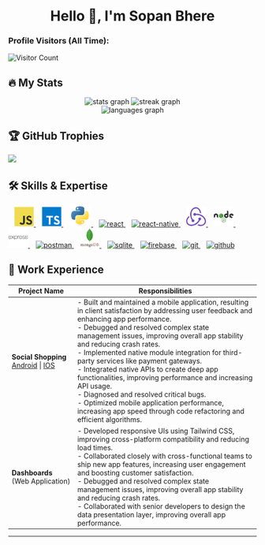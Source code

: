 <h1 align="center">Hello 👋, I'm Sopan Bhere</h1>

<!-- [![Typing SVG](https://readme-typing-svg.herokuapp.com?font=Courier&color=%23FFA500&vCenter=true&padding=5&lines=A+Passionate+Software+Developer;Tech+Enthusiast;Problem+Solver)](https://git.io/typing-svg)
-->
<h3> Profile Visitors (All Time): </h3>

![Visitor Count](https://profile-counter.glitch.me/thesopan21/count.svg)

<h2 align="left"> 🔥 My Stats </h2>
<div align="center">
  <img src="https://github-readme-stats.vercel.app/api/?username=thesopan21&hide_title=false&hide_rank=false&show_icons=true&include_all_commits=true&count_private=true&theme=dark&locale=en&hide_border=false" height="160" alt="stats graph"  />
      <img src="https://nirzak-streak-stats.vercel.app/?user=thesopan21&theme=dark&hide_border=false" height="160" alt="streak graph"  />
</div>

<div align="center">
  <img src="https://github-readme-stats.vercel.app/api/top-langs?username=thesopan21&locale=en&hide_title=false&layout=compact&card_width=400&langs_count=5&theme=dark&hide_border=false" height="160" alt="languages graph"  />
</div>

<h2 align="left">🏆 GitHub Trophies</h2>

![](https://github-profile-trophy.vercel.app/?username=thesopan21&theme=dark&no-frame=true&no-bg=false&margin-w=4)


<h2 align="left">🛠️ Skills & Expertise</h2>
    <span>&nbsp;&nbsp;</span>
    <a href="https://developer.mozilla.org/en-US/docs/Web/JavaScript"> 
      <img src="https://raw.githubusercontent.com/devicons/devicon/master/icons/javascript/javascript-original.svg" alt="javascript" width="40" height="40"/> 
    </a> 
    <span>&nbsp;&nbsp;</span>
    <a href="https://www.typescriptlang.org/" target="_blank" rel="noreferrer"> 
      <img src="https://raw.githubusercontent.com/devicons/devicon/master/icons/typescript/typescript-original.svg" alt="typescript" width="40" height="40"/> 
    </a>
    <span>&nbsp;&nbsp;</span>
    <a href="https://www.python.org"> 
      <img src="https://raw.githubusercontent.com/devicons/devicon/master/icons/python/python-original.svg" alt="python" width="45" height="45"/> 
    </a> 
    <span>&nbsp;&nbsp;</span>
    <a href="https://reactjs.org/" target="_blank" rel="noreferrer"> 
      <img src="https://www.cdnlogo.com/logos/r/85/react.svg" alt="react" width="40" height="40"/> 
    </a> 
    <span>&nbsp;&nbsp;</span>
    <a href="https://reactnative.dev/" target="_blank" rel="noreferrer"> 
      <img src="https://www.cdnlogo.com/logos/r/18/react-native.svg" alt="react-native" width="45" height="45"/> 
    </a>
    <span>&nbsp;&nbsp;</span>
    <a href="https://redux.js.org" target="_blank" rel="noreferrer"> 
      <img src="https://raw.githubusercontent.com/devicons/devicon/master/icons/redux/redux-original.svg" alt="redux" width="40" height="40"/> 
    </a>
    <span>&nbsp;&nbsp;</span>
    <a href="https://nodejs.org" target="_blank" rel="noreferrer"> 
      <img src="https://raw.githubusercontent.com/devicons/devicon/master/icons/nodejs/nodejs-original-wordmark.svg" alt="nodejs" width="40" height="40"/> 
    </a> 
    <span>&nbsp;&nbsp;</span>
    <a href="https://expressjs.com" target="_blank" rel="noreferrer"> 
      <img src="https://raw.githubusercontent.com/devicons/devicon/master/icons/express/express-original-wordmark.svg" alt="express" width="40" height="40"/> 
    </a> 
    <span>&nbsp;&nbsp;</span>
    <a href="https://postman.com" target="_blank" rel="noreferrer"> 
      <img src="https://www.vectorlogo.zone/logos/getpostman/getpostman-icon.svg" alt="postman" width="40" height="40"/> 
    </a> 
    <span>&nbsp;&nbsp;</span>
    <a href="https://www.mongodb.com/" target="_blank" rel="noreferrer"> 
      <img src="https://raw.githubusercontent.com/devicons/devicon/master/icons/mongodb/mongodb-original-wordmark.svg" alt="mongodb" width="40" height="40"/> 
    </a> 
    <span>&nbsp;&nbsp;</span>
    <a href="https://www.sqlite.org/" target="_blank" rel="noreferrer"> 
      <img src="https://www.vectorlogo.zone/logos/sqlite/sqlite-icon.svg" alt="sqlite" width="40" height="40"/> 
    </a>
    <span>&nbsp;&nbsp;</span>
    <a href="https://firebase.google.com/" target="_blank" rel="noreferrer"> 
      <img src="https://www.vectorlogo.zone/logos/firebase/firebase-icon.svg" alt="firebase" width="40" height="40"/> 
    </a> 
    <span>&nbsp;&nbsp;</span>
    <a href="https://git-scm.com/" target="_blank" rel="noreferrer"> 
      <img src="https://www.vectorlogo.zone/logos/git-scm/git-scm-icon.svg" alt="git" width="40" height="40"/> 
    </a> 
    <span>&nbsp;&nbsp;</span>
    <a href="https://github.com/" target="_blank" rel="noreferrer"> 
      <img src="https://www.vectorlogo.zone/logos/github/github-icon.svg" alt="github" width="45" height="44"/> 
    </a>



<h2 align="left"> 💼 Work Experience</h2>

| **Project Name**                     | **Responsibilities**                                                                                                                                                                                                                      |
|---------------------------------------|------------------------------------------------------------------------------------------------------------------------------------------------------------------------------------------------------------------------------------------| 
| **Social Shopping** [Android](https://play.google.com/store/search?q=snoodify&c=apps&hl=en_IN) \| [IOS](https://apps.apple.com/in/app/flickd-flick-shop-repeat/id6740070775) | - Built and maintained a mobile application, resulting in client satisfaction by addressing user feedback and enhancing app performance.<br>- Debugged and resolved complex state management issues, improving overall app stability and reducing crash rates.<br>- Implemented native module integration for third-party services like payment gateways.<br>- Integrated native APIs to create deep app functionalities, improving performance and increasing API usage.<br>- Diagnosed and resolved critical bugs.<br>- Optimized mobile application performance, increasing app speed through code refactoring and efficient algorithms. |
| **Dashboards** (Web Application)     | - Developed responsive UIs using Tailwind CSS, improving cross-platform compatibility and reducing load times.<br>- Collaborated closely with cross-functional teams to ship new app features, increasing user engagement and boosting customer satisfaction.<br>- Debugged and resolved complex state management issues, improving overall app stability and reducing crash rates.<br>- Collaborated with senior developers to design the data presentation layer, improving overall app performance. |

---
